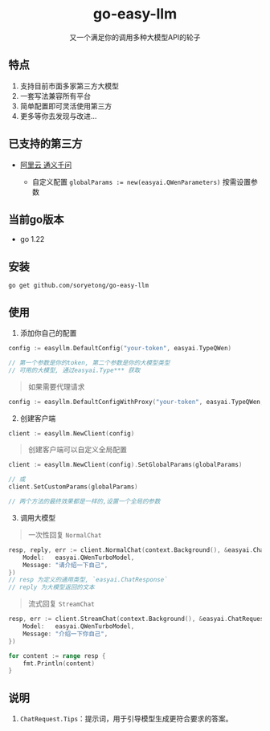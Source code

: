 <h1 align="center">go-easy-llm</h1>

<p align="center"> 又一个满足你的调用多种大模型API的轮子</p>

<p align="center">

</p>

<p align="center">

</p>

## 特点

1. 支持目前市面多家第三方大模型
2. 一套写法兼容所有平台
3. 简单配置即可灵活使用第三方 
4. 更多等你去发现与改进...

## 已支持的第三方

- [阿里云 通义千问](https://help.aliyun.com/zh/model-studio/developer-reference/tongyi-qianwen)
    
    - 自定义配置 `globalParams := new(easyai.QWenParameters)` 按需设置参数


## 当前go版本

- go 1.22

## 安装

```shell
go get github.com/soryetong/go-easy-llm
```

## 使用

1. 添加你自己的配置
```go
config := easyllm.DefaultConfig("your-token", easyai.TypeQWen)

// 第一个参数是你的token, 第二个参数是你的大模型类型
// 可用的大模型, 通过easyai.Type*** 获取
```
> 如果需要代理请求
```go
config := easyllm.DefaultConfigWithProxy("your-token", easyai.TypeQWen, "your-proxy-url")
```


2. 创建客户端
```go
client := easyllm.NewClient(config)
```
> 创建客户端可以自定义全局配置
```go
client := easyllm.NewClient(config).SetGlobalParams(globalParams)

// 或
client.SetCustomParams(globalParams)

// 两个方法的最终效果都是一样的,设置一个全局的参数
```

3. 调用大模型
> 一次性回复 `NormalChat`
```go
resp, reply, err := client.NormalChat(context.Background(), &easyai.ChatRequest{
    Model:   easyai.QWenTurboModel,
    Message: "请介绍一下自己",
})
// resp 为定义的通用类型, `easyai.ChatResponse`
// reply 为大模型返回的文本
```

> 流式回复 `StreamChat`
```go
resp, err := client.StreamChat(context.Background(), &easyai.ChatRequest{
    Model:   easyai.QWenTurboModel,
    Message: "介绍一下你自己",
})

for content := range resp {
    fmt.Println(content)
}
```

## 说明
1. `ChatRequest.Tips`：提示词，用于引导模型生成更符合要求的答案。